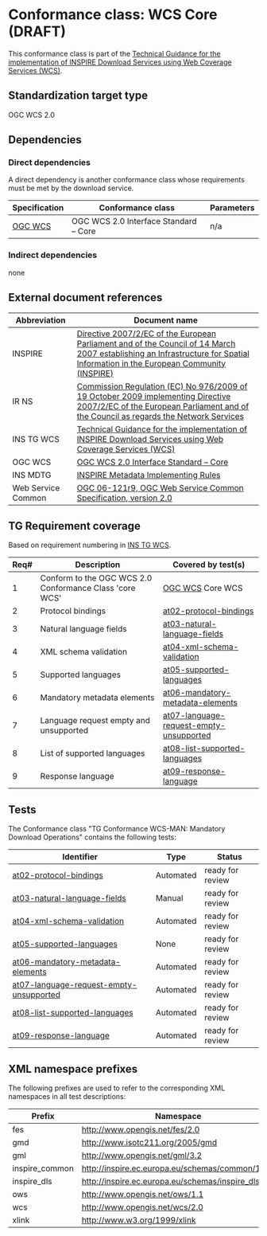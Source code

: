 # Conformance class: WCS Core (DRAFT)

This conformance class is part of the [Technical Guidance for the implementation of INSPIRE Download Services using Web Coverage Services (WCS)](https://inspire.ec.europa.eu/id/document/tg/download-wcs).

## Standardization target type

OGC WCS 2.0

## Dependencies

### Direct dependencies

A direct dependency is another conformance class whose requirements must be met by the download service.

| Specification | Conformance class | Parameters | 
| ------------- | ----------------- | ---------- |
| [OGC WCS](#ref_OGC_WCS) | OGC WCS 2.0 Interface Standard – Core | n/a |

### Indirect dependencies

none
 
## External document references

| Abbreviation | Document name                       |
| ------------ | ----------------------------------- |
| INSPIRE <a name="ref_INSPIRE"></a> | [Directive 2007/2/EC of the European Parliament and of the Council of 14 March 2007 establishing an Infrastructure for Spatial Information in the European Community (INSPIRE)](http://eur-lex.europa.eu/legal-content/EN/TXT/PDF/?uri=CELEX:32007L0002&from=EN) |
| IR NS <a name="ref_IR_NS"></a>   | [Commission Regulation (EC) No 976/2009 of 19 October 2009 implementing Directive 2007/2/EC of the European Parliament and of the Council as regards the Network Services](http://eur-lex.europa.eu/legal-content/EN/TXT/PDF/?uri=CELEX:32009R0976&from=EN) |
| INS TG WCS <a name="ref_INS_TG_WCS"></a>   | [Technical Guidance for the implementation of INSPIRE Download Services using Web Coverage Services (WCS)](https://inspire.ec.europa.eu/id/document/tg/download-wcs) |
| OGC WCS <a name="ref_OGC_WCS"></a> | [OGC WCS 2.0 Interface Standard – Core](https://www.opengeospatial.org/standards/wcs) |
| INS MDTG | [INSPIRE Metadata Implementing Rules](http://inspire.ec.europa.eu/documents/Metadata/MD_IR_and_ISO_20131029.pdf) |
| Web Service Common | [OGC 06-121r9, OGC Web Service Common Specification, version 2.0](https://www.opengeospatial.org/standards/common) |

## TG Requirement coverage

Based on requirement numbering in [INS TG WCS](#ref_INS_TG_WCS).

| Req#   | Description                          | Covered by test(s)                 |
| ------ | ------------------------------------ | ---------------------------------- |
| 1    | Conform to the OGC WCS 2.0 Conformance Class 'core WCS'| [OGC WCS](#ref_OGC_WCS) Core WCS
| 2    | Protocol bindings | [at02-protocol-bindings](http://inspire.ec.europa.eu/id/ats/download-wcs/1.0/wcs-core/at02-protocol-bindings)
| 3    | Natural language fields | [at03-natural-language-fields](http://inspire.ec.europa.eu/id/ats/download-wcs/1.0/wcs-core/at03-natural-language-fields)
| 4    | XML schema validation | [at04-xml-schema-validation](http://inspire.ec.europa.eu/id/ats/download-wcs/1.0/wcs-core/at04-xml-schema-validation)
| 5    | Supported languages | [at05-supported-languages](http://inspire.ec.europa.eu/id/ats/download-wcs/1.0/wcs-core/at05-supported-languages)
| 6    | Mandatory metadata elements | [at06-mandatory-metadata-elements](http://inspire.ec.europa.eu/id/ats/download-wcs/1.0/wcs-core/at06-mandatory-metadata-elements)
| 7    | Language request empty and unsupported | [at07-language-request-empty-unsupported](http://inspire.ec.europa.eu/id/ats/download-wcs/1.0/wcs-core/at07-language-request-empty-unsupported)
| 8    | List of supported languages | [at08-list-supported-languages](http://inspire.ec.europa.eu/id/ats/download-wcs/1.0/wcs-core/at08-list-supported-languages)
| 9    | Response language | [at09-response-language](http://inspire.ec.europa.eu/id/ats/download-wcs/1.0/wcs-core/at09-response-language)

## Tests
The Conformance class "TG Conformance WCS-MAN: Mandatory Download Operations" contains the following tests:

| Identifier                                                        | Type   | Status   |
| ----------------------------------------------------------------- | -------- | -------- |
| [at02-protocol-bindings](http://inspire.ec.europa.eu/id/ats/download-wcs/1.0/wcs-core/at02-protocol-bindings) | Automated | ready for review |
| [at03-natural-language-fields](http://inspire.ec.europa.eu/id/ats/download-wcs/1.0/wcs-core/at03-natural-language-fields) | Manual | ready for review |
| [at04-xml-schema-validation](http://inspire.ec.europa.eu/id/ats/download-wcs/1.0/wcs-core/at04-xml-schema-validation) | Automated | ready for review |
| [at05-supported-languages](http://inspire.ec.europa.eu/id/ats/download-wcs/1.0/wcs-core/at05-supported-languages) | None | ready for review |
| [at06-mandatory-metadata-elements](http://inspire.ec.europa.eu/id/ats/download-wcs/1.0/wcs-core/at06-mandatory-metadata-elements) | Automated | ready for review |
| [at07-language-request-empty-unsupported](http://inspire.ec.europa.eu/id/ats/download-wcs/1.0/wcs-core/at07-language-request-empty-unsupported) | Automated | ready for review |
| [at08-list-supported-languages](http://inspire.ec.europa.eu/id/ats/download-wcs/1.0/wcs-core/at08-list-supported-languages) | Automated | ready for review |
| [at09-response-language](http://inspire.ec.europa.eu/id/ats/download-wcs/1.0/wcs-core/at09-response-language) | Automated | ready for review |

## XML namespace prefixes <a name="namespaces"></a>

The following prefixes are used to refer to the corresponding XML namespaces in all test descriptions:

Prefix         | Namespace
-------------- | -------------------------------------------------
fes            | http://www.opengis.net/fes/2.0
gmd            | http://www.isotc211.org/2005/gmd
gml            | http://www.opengis.net/gml/3.2
inspire\_common| http://inspire.ec.europa.eu/schemas/common/1.0
inspire\_dls   | http://inspire.ec.europa.eu/schemas/inspire_dls/1.0
ows            | http://www.opengis.net/ows/1.1
wcs            | http://www.opengis.net/wcs/2.0
xlink          | http://www.w3.org/1999/xlink
